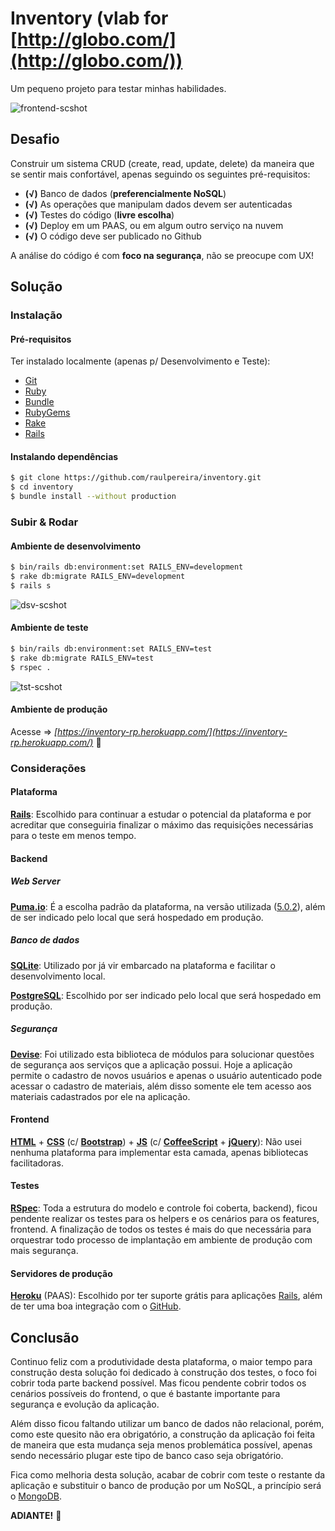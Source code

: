 # Inventory (vlab for [http://globo.com/](http://globo.com/))

Um pequeno projeto para testar minhas habilidades.

![frontend-scshot](../master/scshot/frontend-scshot.png)

## Desafio

Construir um sistema CRUD (create, read, update, delete) da maneira que se sentir mais confortável, apenas seguindo os seguintes pré-requisitos:

- **(√)** Banco de dados (**preferencialmente NoSQL**)
- **(√)** As operações que manipulam dados devem ser autenticadas
- **(√)** Testes do código (**livre escolha**)
- **(√)** Deploy em um PAAS, ou em algum outro serviço na nuvem
- **(√)** O código deve ser publicado no Github

A análise do código é com **foco na segurança**, não se preocupe com UX!

## Solução

### Instalação

#### Pré-requisitos

Ter instalado localmente (apenas p/ Desenvolvimento e Teste):
- [Git](https://git-scm.com/)
- [Ruby](https://ruby-lang.org)
- [Bundle](http://bundler.io/)
- [RubyGems](https://rubygems.org/)
- [Rake](https://github.com/ruby/rake)
- [Rails](http://rubyonrails.org/)

#### Instalando dependências

```bash
$ git clone https://github.com/raulpereira/inventory.git
$ cd inventory
$ bundle install --without production
```

### Subir & Rodar

#### Ambiente de desenvolvimento

```bash
$ bin/rails db:environment:set RAILS_ENV=development
$ rake db:migrate RAILS_ENV=development
$ rails s
```
![dsv-scshot](../master/scshot/dsv-scshot.png)

#### Ambiente de teste

```bash
$ bin/rails db:environment:set RAILS_ENV=test
$ rake db:migrate RAILS_ENV=test
$ rspec .
```
![tst-scshot](../master/scshot/tst-scshot.png)

#### Ambiente de produção

Acesse => *[https://inventory-rp.herokuapp.com/](https://inventory-rp.herokuapp.com/)* :clap:

### Considerações

#### Plataforma

**[Rails](http://rubyonrails.org/)**: Escolhido para continuar a estudar o potencial da plataforma e por acreditar que conseguiria finalizar o máximo das requisições necessárias para o teste em menos tempo.

#### Backend

##### Web Server

**[Puma.io](http://puma.io/)**: É a escolha padrão da plataforma, na versão utilizada ([5.0.2](http://weblog.rubyonrails.org/2017/3/1/Rails-5-0-2-has-been-released/)), além de ser indicado pelo local que será hospedado em produção.

##### Banco de dados

**[SQLite](https://sqlite.org/)**: Utilizado por já vir embarcado na plataforma e facilitar o desenvolvimento local. 

**[PostgreSQL](https://www.postgresql.org/)**: Escolhido por ser indicado pelo local que será hospedado em produção.

##### Segurança

**[Devise](https://github.com/plataformatec/devise)**: Foi utilizado esta biblioteca de módulos para solucionar questões de segurança aos serviços que a aplicação possui. Hoje a aplicação permite o cadastro de novos usuários e apenas o usuário autenticado pode acessar o cadastro de materiais, além disso somente ele tem acesso aos materiais cadastrados por ele na aplicação.

#### Frontend

**[HTML](https://w3.org/html/)** + **[CSS](https://w3.org/Style/CSS/)** (c/ **[Bootstrap](http://getbootstrap.com/)**) + **[JS](https://developer.mozilla.org/en-US/docs/Web/JavaScript)** (c/ **[CoffeeScript](http://coffeescript.org/)** + **[jQuery](https://jquery.com/)**): Não usei nenhuma plataforma para implementar esta camada, apenas bibliotecas facilitadoras.

#### Testes

**[RSpec](http://rspec.info/)**: Toda a estrutura do modelo e controle foi coberta, backend), ficou pendente realizar os testes para os helpers e os cenários para os features, frontend. A finalização de todos os testes é mais do que necessária para orquestrar todo processo de implantação em ambiente de produção com mais segurança.

#### Servidores de produção

**[Heroku](https://heroku.com)** (PAAS): Escolhido por ter suporte grátis para aplicações [Rails](http://rubyonrails.org/), além de ter uma boa integração com o [GitHub](https://github.com/).

## Conclusão

Continuo feliz com a produtividade desta plataforma, o maior tempo para construção desta solução foi dedicado à construção dos testes, o foco foi cobrir toda parte backend possível. Mas ficou pendente cobrir todos os cenários possíveis do frontend, o que é bastante importante para segurança e evolução da aplicação.

Além disso ficou faltando utilizar um banco de dados não relacional, porém, como este quesito não era obrigatório, a construção da aplicação foi feita de maneira que esta mudança seja menos problemática possível, apenas sendo necessário plugar este tipo de banco caso seja obrigatório.

Fica como melhoria desta solução, acabar de cobrir com teste o restante da aplicação e substituir o banco de produção por um NoSQL, a princípio será o [MongoDB](https://mongodb.com/).

**ADIANTE!** :muscle:
